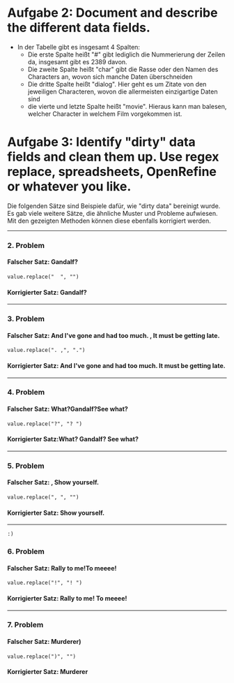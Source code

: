 # Aufgabe 2: Document and describe the different data fields.
- In der Tabelle gibt es insgesamt 4 Spalten:
  - Die erste Spalte heißt "#" gibt lediglich die Nummerierung der Zeilen da, insgesamt gibt es 2389 davon.
  - Die zweite Spalte heißt "char" gibt die Rasse oder den Namen des Characters an, wovon sich manche Daten überschneiden
  - Die dritte Spalte heißt "dialog". Hier geht es um Zitate von den jeweiligen Characteren, wovon die allermeisten einzigartige Daten sind
  - die vierte und letzte Spalte heißt "movie". Hieraus kann man balesen, welcher Character in welchem Film vorgekommen ist.
 
# Aufgabe 3: Identify "dirty" data fields and clean them up. Use regex replace, spreadsheets, OpenRefine or whatever you like.
Die folgenden Sätze sind Beispiele dafür, wie "dirty data" bereinigt wurde. Es gab viele weitere Sätze, die ähnliche Muster und Probleme aufwiesen. Mit den gezeigten Methoden können diese ebenfalls korrigiert werden.

---

### 2. Problem

#### Falscher Satz: Gandalf?

```
value.replace("  ", "")
```
#### Korrigierter Satz: Gandalf?
---

### 3. Problem

#### Falscher Satz: And I've gone and had too much. , It must be getting late.

```
value.replace(". ,", ".")
```
#### Korrigierter Satz: And I've gone and had too much. It must be getting late.

---

### 4. Problem

#### Falscher Satz: What?Gandalf?See what?
```
value.replace("?", "? ")
```

#### Korrigierter Satz:What? Gandalf? See what?

---

### 5. Problem

#### Falscher Satz: , Show yourself.

```
value.replace(", ", "")
```

#### Korrigierter Satz: Show yourself.

---
```
:)
```

### 6. Problem

#### Falscher Satz: Rally to me!To meeee!

```
value.replace("!", "! ")
```

#### Korrigierter Satz: Rally to me! To meeee!

--- 

### 7. Problem

#### Falscher Satz: Murderer) 

```
value.replace(")", "")
```
#### Korrigierter Satz: Murderer

